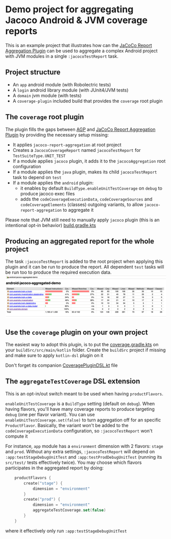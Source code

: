 # Demo project for aggregating Jacoco Android & JVM coverage reports
This is an example project that illustrates how can the 
[JaCoCo Report Aggregation Plugin](https://docs.gradle.org/current/userguide/jacoco_report_aggregation_plugin.html)
can be used to aggregate a complex Android project with JVM modules in a single `:jacocoTestReport` task.

## Project structure
- An `app` android module (with Robolectric tests)
- A `login` android library module (with JUnit4/JVM tests)
- A `domain` jvm module (with tests)
- A `coverage-plugin` included build that provides the `coverage` root plugin

## The `coverage` root plugin
The plugin fills the gaps between [AGP](https://developer.android.com/studio/releases/gradle-plugin) and 
[JaCoCo Report Aggregation Plugin](https://docs.gradle.org/current/userguide/jacoco_report_aggregation_plugin.html)
by providing the necessary setup missing:
- It applies `jacoco-report-aggregation` at root project
- Creates a `JacocoCoverageReport` named `jacocoTestReport` for `TestSuiteType.UNIT_TEST`
- If a module applies `jacoco` plugin, it adds it to the `jacocoAggregation` root configuration
- If a module applies the `java` plugin, makes its child `jacocoTestReport` task to depend on `test`
- If a module applies the `android` plugin:
  - it enables by default `BuildType.enableUnitTestCoverage` on `debug` to produce jacoco exec files
  - adds the `codeCoverageExecutionData`, `codeCoverageSources` and `codeCoverageElements` (classes)
    outgoing variants, to allow `jacoco-report-aggregation` to aggregate it

Please note that JVM still need to manually apply `jacoco` plugin (this is an intentional opt-in behavior)
[build.gradle.kts](build.gradle.kts#L3)

## Producing an aggregated report for the whole project
The task `:jacocoTestReport` is added to the root project when applying this plugin and it can be
run to produce the report. All dependent `test` tasks will be run too to produce the required execution data.
![Aggregated Report example](README-aggregated-report.png)

## Use the `coverage` plugin on your own project
The easiest way to adopt this plugin, is to put the [coverage.gradle.kts](coverage-plugin/src/main/kotlin/coverage.gradle.kts)
on your `buildSrc/src/main/kotlin` folder.
Create the `buildSrc` project if missing and make sure to apply `kotlin-dsl` plugin on it

Don't forget its companion [CoveragePluginDSL.kt](coverage-plugin/src/main/kotlin/org/gradle/kotlin/dsl/CoveragePluginDSL.kt) file

## The `aggregateTestCoverage` DSL extension
This is an opt-in/out switch meant to be used when having `productFlavors`.

`enableUnitTestCoverage` is a `BuildType` setting (default on `debug`). When having flavors, you'll
have many coverage reports to produce targeting `debug` (one per flavor variant).
You can use `enableUnitTestCoverage.set(false)` to turn aggregation off for an specific `ProductFlavor`. 
Basically, the variant won't be added to the `codeCoverageExecutionData` configuration, so `:jacocoTestReport` won't compute it

For instance, `app` module has a `environment` dimension with 2 flavors: `stage` and `prod`.
Without any extra settings, `:jacocoTestReport` will depend on `:app:testStageDebugUnitTest` and 
`:app:testProdDebugUnitTest` (running its `src/test/` tests effectively twice).
You may choose which flavors participates in the aggregated report by doing:
```kotlin
    productFlavors {
        create("stage") { 
            dimension = "environment" 
        }
        create("prod") { 
            dimension = "environment"
            aggregateTestCoverage.set(false)
        }
    }
```
where it effectively only run `:app:testStageDebugUnitTest`